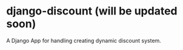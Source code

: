 # django-discount (will be updated soon)
A Django App for handling creating dynamic discount system.
